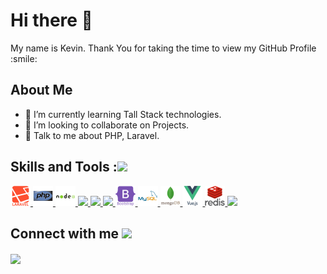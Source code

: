 <!-- <div align="center">
  <img width="" height = "" src="https://miro.medium.com/max/1444/1*Z5-lWkyzcRB5ahgm9qyxvg.png" alt="cover" />
</div> -->

<h1> Hi there 👋 </h1>

<div size='20px'> My name is Kevin. Thank You for taking the time to view my GitHub Profile :smile:</div>
<h2>About Me</h2>

- 🔭 I’m currently learning Tall Stack technologies.
- 👯 I’m looking to collaborate on Projects.
- 💬 Talk to me about PHP, Laravel.

<h2> Skills and Tools :<img src = "https://media2.giphy.com/media/QssGEmpkyEOhBCb7e1/giphy.gif?cid=ecf05e47a0n3gi1bfqntqmob8g9aid1oyj2wr3ds3mg700bl&rid=giphy.gif" width = 32px> </h2>

<a href= # > <img width ='32px' src ='https://raw.githubusercontent.com/devicons/devicon/master/icons/laravel/laravel-plain-wordmark.svg'> </a>
<a href=# > <img width ='32px' src ='https://raw.githubusercontent.com/devicons/devicon/master/icons/php/php-original.svg'> </a>
<a href=# > <img width ='32px' src ='https://raw.githubusercontent.com/devicons/devicon/master/icons/nodejs/nodejs-original-wordmark.svg'> </a>
<a href= # > <img width ='32px' src ='https://raw.githubusercontent.com/rahulbanerjee26/githubAboutMeGenerator/main/icons/javascript.svg'> </a>
<a href= # > <img width ='32px' src ='https://www.vectorlogo.zone/logos/graphql/graphql-icon.svg'> </a>
<a href=# > <img width ='32px' src ='https://www.vectorlogo.zone/logos/git-scm/git-scm-icon.svg'> </a>
<a href=# > <img width ='32px' src ='https://raw.githubusercontent.com/devicons/devicon/master/icons/bootstrap/bootstrap-plain-wordmark.svg'> </a>
<a href=# > <img width ='32px' src ='https://raw.githubusercontent.com/devicons/devicon/master/icons/mysql/mysql-original-wordmark.svg'> </a>
<a href=# > <img width ='32px' src ='https://raw.githubusercontent.com/devicons/devicon/master/icons/mongodb/mongodb-original-wordmark.svg'> </a>
<a href=# > <img width ='32px' src ='https://raw.githubusercontent.com/devicons/devicon/master/icons/vuejs/vuejs-original-wordmark.svg'> </a>
<a href=# > <img width ='32px' src ='https://raw.githubusercontent.com/devicons/devicon/master/icons/redis/redis-original-wordmark.svg'> </a>
<a href=# > <img width ='32px' src ='https://www.vectorlogo.zone/logos/getpostman/getpostman-icon.svg'> </a>

<h2> Connect with me <img src='https://raw.githubusercontent.com/ShahriarShafin/ShahriarShafin/main/Assets/handshake.gif' width="100px"> </h2>
<a href = 'https://www.linkedin.com/in/kevin-makwana-986b03a8/'> 
  <img width = '32px' align= 'center' src="https://raw.githubusercontent.com/rahulbanerjee26/githubAboutMeGenerator/main/icons/linked-in-alt.svg"/>
</a>

